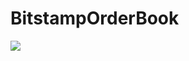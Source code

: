 # BitstampOrderBook

![]([https://raw.githubusercontent.com/cdfpaz/BitstampOrderBook/master/tutorial.gif)
